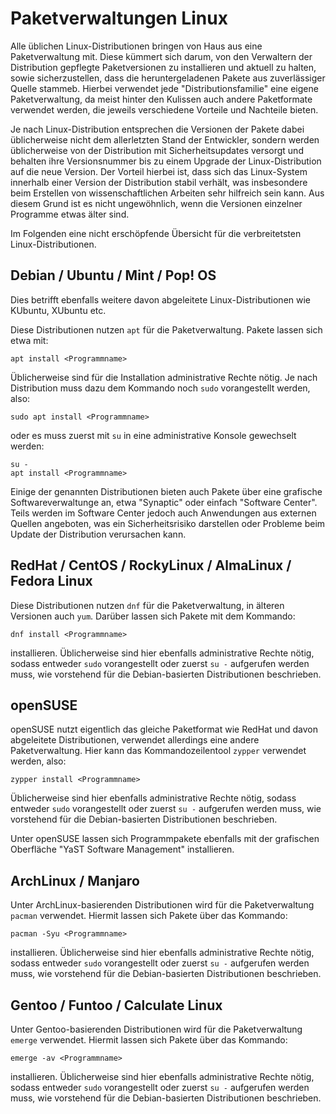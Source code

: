 # Paketverwaltungen Linux

Alle üblichen Linux-Distributionen bringen von Haus aus eine Paketverwaltung mit. Diese kümmert sich darum, von den Verwaltern der Distribution gepflegte Paketversionen zu installieren und aktuell zu halten, sowie sicherzustellen, dass die heruntergeladenen Pakete aus zuverlässiger Quelle stammeb. Hierbei verwendet jede "Distributionsfamilie" eine eigene Paketverwaltung, da meist hinter den Kulissen auch andere Paketformate verwendet werden, die jeweils verschiedene Vorteile und Nachteile bieten.

Je nach Linux-Distribution entsprechen die Versionen der Pakete dabei üblicherweise nicht dem allerletzten Stand der Entwickler, sondern werden üblicherweise von der Distribution mit Sicherheitsupdates versorgt und behalten ihre Versionsnummer bis zu einem Upgrade der Linux-Distribution auf die neue Version. Der Vorteil hierbei ist, dass sich das Linux-System innerhalb einer Version der Distribution stabil verhält, was insbesondere beim Erstellen von wissenschaftlichen Arbeiten sehr hilfreich sein kann. Aus diesem Grund ist es nicht ungewöhnlich, wenn die Versionen einzelner Programme etwas älter sind.

Im Folgenden eine nicht erschöpfende Übersicht für die verbreitetsten Linux-Distributionen.

## Debian / Ubuntu / Mint / Pop! OS

Dies betrifft ebenfalls weitere davon abgeleitete Linux-Distributionen wie KUbuntu, XUbuntu etc.

Diese Distributionen nutzen `apt` für die Paketverwaltung. Pakete lassen sich etwa mit:
```shell
apt install <Programmname>
```
Üblicherweise sind für die Installation administrative Rechte nötig. Je nach Distribution muss dazu dem Kommando noch `sudo` vorangestellt werden, also:
```shell
sudo apt install <Programmname>
```
oder es muss zuerst mit `su` in eine administrative Konsole gewechselt werden:
```shell
su -
apt install <Programmname>
```
Einige der genannten Distributionen bieten auch Pakete über eine grafische Softwareverwaltunge an, etwa "Synaptic" oder einfach "Software Center". Teils werden im Software Center jedoch auch Anwendungen aus externen Quellen angeboten, was ein Sicherheitsrisiko darstellen oder Probleme beim Update der Distribution verursachen kann. 

## RedHat / CentOS / RockyLinux / AlmaLinux / Fedora Linux

Diese Distributionen nutzen `dnf` für die Paketverwaltung, in älteren Versionen auch `yum`. Darüber lassen sich Pakete mit dem Kommando:
```shell
dnf install <Programmname>
```
installieren. Üblicherweise sind hier ebenfalls administrative Rechte nötig, sodass entweder `sudo` vorangestellt oder zuerst `su -` aufgerufen werden muss, wie vorstehend für die Debian-basierten Distributionen beschrieben.

## openSUSE

openSUSE nutzt eigentlich das gleiche Paketformat wie RedHat und davon abgeleitete Distributionen, verwendet allerdings eine andere Paketverwaltung. Hier kann das Kommandozeilentool `zypper` verwendet werden, also:
```shell
zypper install <Programmname>
```
Üblicherweise sind hier ebenfalls administrative Rechte nötig, sodass entweder `sudo` vorangestellt oder zuerst `su -` aufgerufen werden muss, wie vorstehend für die Debian-basierten Distributionen beschrieben.

Unter openSUSE lassen sich Programmpakete ebenfalls mit der grafischen Oberfläche "YaST Software Management" installieren.

## ArchLinux / Manjaro

Unter ArchLinux-basierenden Distributionen wird für die Paketverwaltung `pacman` verwendet. Hiermit lassen sich Pakete über das Kommando:
```shell
pacman -Syu <Programmname>
```
installieren. Üblicherweise sind hier ebenfalls administrative Rechte nötig, sodass entweder `sudo` vorangestellt oder zuerst `su -` aufgerufen werden muss, wie vorstehend für die Debian-basierten Distributionen beschrieben.

## Gentoo / Funtoo / Calculate Linux

Unter Gentoo-basierenden Distributionen wird für die Paketverwaltung `emerge` verwendet. Hiermit lassen sich Pakete über das Kommando:
```shell
emerge -av <Programmname>
```
installieren. Üblicherweise sind hier ebenfalls administrative Rechte nötig, sodass entweder `sudo` vorangestellt oder zuerst `su -` aufgerufen werden muss, wie vorstehend für die Debian-basierten Distributionen beschrieben.
